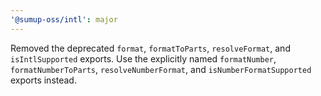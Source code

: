 ```yaml
---
'@sumup-oss/intl': major
---
```


Removed the deprecated `format`, `formatToParts`, `resolveFormat`, and `isIntlSupported` exports. Use the explicitly named `formatNumber`, `formatNumberToParts`, `resolveNumberFormat`, and `isNumberFormatSupported` exports instead.
